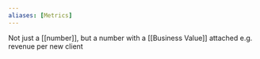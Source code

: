 ```yaml
---
aliases: [Metrics]
---
```


Not just a [[number]], but a number with a [[Business Value]] attached e.g. revenue per new client
